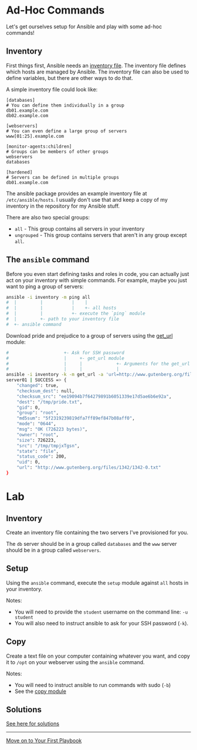 # Ad-Hoc Commands

Let's get ourselves setup for Ansible and play with some ad-hoc commands!

## Inventory

First things first, Ansible needs an
[inventory file](http://docs.ansible.com/ansible/latest/intro_inventory.html).
The inventory file defines which hosts are managed by Ansible. The inventory
file can also be used to define variables, but there are other ways to do that.

A simple inventory file could look like:

```
[databases]
# You can define them individually in a group
db01.example.com
db02.example.com

[webservers]
# You can even define a large group of servers
www[01:25].example.com

[monitor-agents:children]
# Groups can be members of other groups
webservers
databases

[hardened]
# Servers can be defined in multiple groups
db01.example.com
```

The ansible package provides an example inventory file at `/etc/ansible/hosts`.
I usually don't use that and keep a copy of my inventory in the repository for
my Ansible stuff.

There are also two special groups:

* `all` - This group contains all servers in your inventory
* `ungrouped` - This group contains servers that aren't in any group except `all`.

## The `ansible` command

Before you even start defining tasks and roles in code, you can actually just
act on your inventory with simple commands. For example, maybe you just want
to ping a group of servers:

```bash
ansible -i inventory -m ping all
#  |         |           |    |
#  |         |           |    +- all hosts
#  |         |           +- execute the `ping` module
#  |         +- path to your inventory file
#  +- ansible command
```

Download pride and prejudice to a group of servers using the
[get_url](http://docs.ansible.com/ansible/latest/get_url_module.html) module:

```bash
#                     +- Ask for SSH password
#                     |     +- get_url module
#                     |     |             +- Arguments for the get_url module                  server to act on -+
#                     |     |             |                                                                      |
ansible -i inventory -k -m get_url -a 'url=http://www.gutenberg.org/files/1342/1342-0.txt dest=/opt/pride.txt' server01
server01 | SUCCESS => {
    "changed": true,
    "checksum_dest": null,
    "checksum_src": "ee19094b7f64279891b6051339e17d5ae6b6e92a",
    "dest": "/tmp/pride.txt",
    "gid": 0,
    "group": "root",
    "md5sum": "5f2319239819dfa7ff89ef847b08aff0",
    "mode": "0644",
    "msg": "OK (726223 bytes)",
    "owner": "root",
    "size": 726223,
    "src": "/tmp/tmpjxTgsn",
    "state": "file",
    "status_code": 200,
    "uid": 0,
    "url": "http://www.gutenberg.org/files/1342/1342-0.txt"
}
```

# Lab

## Inventory

Create an inventory file containing the two servers I've provisioned for you.

The `db` server should be in a group called `databases` and the `www` server
should be in a group called `webservers`.

## Setup

Using the `ansible` command, execute the `setup` module against `all` hosts in
your inventory.

Notes:
* You will need to provide the `student` username on the command line:
`-u student`
* You will also need to instruct ansible to ask for your SSH password (`-k`).

## Copy

Create a text file on your computer containing whatever you want, and copy it
to `/opt` on your webserver using the `ansible` command.

Notes:
* You will need to instruct ansible to run commands with sudo (`-b`)
* See the [copy module](http://docs.ansible.com/ansible/latest/copy_module.html)

## Solutions

[See here for solutions](02_lab_solutions.md)

---

[Move on to Your First Playbook](03_your_first_playbook.md)
